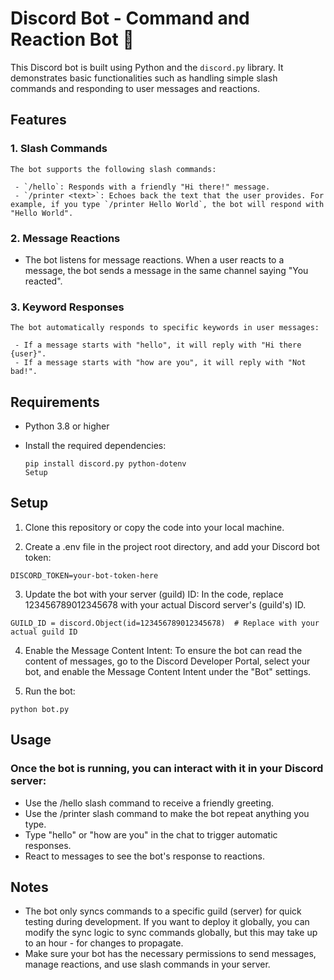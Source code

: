 # Discord Bot - Command and Reaction Bot 🤖

This Discord bot is built using Python and the `discord.py` library. It demonstrates basic functionalities such as handling simple slash commands and responding to user messages and reactions.

## Features

### 1. **Slash Commands**
    The bot supports the following slash commands:
   
     - `/hello`: Responds with a friendly "Hi there!" message.
     - `/printer <text>`: Echoes back the text that the user provides. For example, if you type `/printer Hello World`, the bot will respond with "Hello World".

### 2. **Message Reactions**
   - The bot listens for message reactions. When a user reacts to a message, the bot sends a message in the same channel saying "You reacted".

### 3. **Keyword Responses**
    The bot automatically responds to specific keywords in user messages:
    
     - If a message starts with "hello", it will reply with "Hi there {user}".
     - If a message starts with "how are you", it will reply with "Not bad!".

## Requirements

- Python 3.8 or higher
- Install the required dependencies:
  
  ```
  pip install discord.py python-dotenv
  Setup
  ```
## Setup

1. Clone this repository or copy the code into your local machine.

2. Create a .env file in the project root directory, and add your Discord bot token:
```
DISCORD_TOKEN=your-bot-token-here
```

3. Update the bot with your server (guild) ID: In the code, replace 123456789012345678 with your actual Discord server's (guild's) ID.
```
GUILD_ID = discord.Object(id=123456789012345678)  # Replace with your actual guild ID
```

4. Enable the Message Content Intent: To ensure the bot can read the content of messages, go to the Discord Developer Portal, select your bot, and enable the Message Content Intent under the "Bot" settings.

5. Run the bot:
```
python bot.py
```
## Usage

### Once the bot is running, you can interact with it in your Discord server:

- Use the /hello slash command to receive a friendly greeting.
- Use the /printer <text> slash command to make the bot repeat anything you type.
- Type "hello" or "how are you" in the chat to trigger automatic responses.
- React to messages to see the bot's response to reactions.

## Notes

- The bot only syncs commands to a specific guild (server) for quick testing during development. If you want to deploy it globally, you can modify the sync logic to sync commands globally, but this may take up to an hour - for changes to propagate.
- Make sure your bot has the necessary permissions to send messages, manage reactions, and use slash commands in your server.



